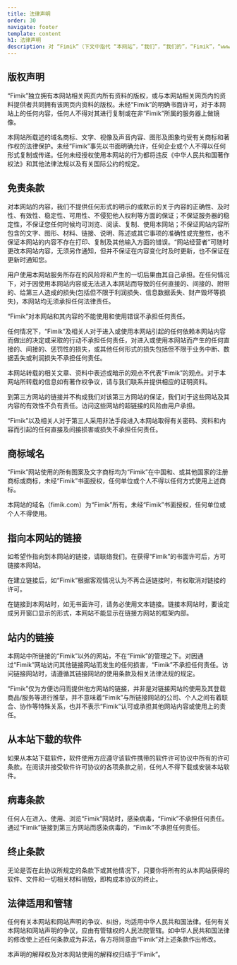 ```yaml
---
title: 法律声明
order: 30
navigate: footer
template: content
h1: 法律声明
description: 对 “Fimik”（下文中指代 “本网站”，“我们”，“我们的”，“Fimik”，“www.fimik.com”，“fimik.com”）的访问或使用（进入本网站、阅读任何内容、从本网站下载任何材料、使用本网站提供的资料等行为），表明您同意并遵守以下具有法律效力之条款。如果您不同意以下条款之一，请停止访问和使用本网站。我们可能在我们认为合适的时候，在并未通知您的情况下改变这些条款，您在条款改变后继续使用本网站 将被认为认同并遵守这些条款。
---
```


## 版权声明

“Fimik”独立拥有本网站相关网页内所有资料的版权，或与本网站相关网页内的资料提供者共同拥有该网页内资料的版权。未经“Fimik”的明确书面许可，对于本网站上的任何内容，任何人不得对其进行复制或在非“Fimik”所属的服务器上做镜像。

本网站所载述的域名商标、文字、视像及声音内容、图形及图象均受有关商标和著作权的法律保护。未经“Fimik”事先以书面明确允许，任何企业或个人不得以任何形式复制或传递。任何未经授权使用本网站的行为都将违反《中华人民共和国著作权法》和其他法律法规以及有关国际公约的规定。

## 免责条款

对本网站的内容，我们不提供任何形式的明示的或默示的关于内容的正确性、及时性、有效性、稳定性、可用性、不侵犯他人权利等方面的保证；不保证服务器的稳定性，不保证您任何时候均可浏览、阅读、复制、使用本网站；不保证网站内容所包含的文字、图形、材料、链接、说明、陈述或其它事项的准确性或完整性，也不保证本网站的内容不存在打印、复制及其他输入方面的错误。“网站经营者”可随时更改本网站内容，无须另作通知，但并不保证在内容变化时及时更新，也不保证在更新时通知您。

用户使用本网站服务所存在的风险将和产生的一切后果由其自己承担。在任何情况下，对于因使用本网站内容或无法进入本网站而导致的任何直接的、间接的、附带的、给第三人造成的损失(包括但不限于利润损失、信息数据丢失、财产毁坏等损失)，本网站均无须承担任何法律责任。

“Fimik”对本网站和其内容的不能使用和使用错误不承担任何责任。

任何情况下，“Fimik”及相关人对于进入或使用本网站引起的任何依赖本网站内容而做出的决定或采取的行动不承担任何责任，对进入或使用本网站而产生的任何直接的、间接的、惩罚性的损失，或其他任何形式的损失包括但不限于业务中断、数据丢失或利润损失不承担任何责任。

本网站转载的相关文章、资料中表述或暗示的观点不代表“Fimik”的观点。对于本网站所转载的信息如有著作权争议，请与我们联系并提供相应的证明资料。

到第三方网站的链接并不构成我们对该第三方网站的保证，我们对于这些网站及其内容的有效性不负有责任。访问这些网站的超链接的风险由用户承担。

“Fimik”以及相关人对于第三人采用非法手段进入本网站取得有关密码、资料和内容而引起的任何直接及间接损害或损失不承担任何责任。

## 商标域名

“Fimik”网站使用的所有图案及文字商标均为“Fimik”在中国和、或其他国家的注册商标或商标，未经“Fimik”书面授权，任何单位或个人不得以任何方式使用上述商标。

本网站的域名（fimik.com）为“Fimik”所有。未经“Fimik”书面授权，任何单位或个人不得使用。

## 指向本网站的链接

如希望作指向到本网站的链接，请联络我们。在获得“Fimik”的书面许可后，方可链接本网站。

在建立链接后，如“Fimik”根据客观情况认为不再合适链接时，有权取消对链接的许可。

在链接到本网站时，如无书面许可，请务必使用文本链接。链接本网站时，要设定成另开窗口显示的形式，本网站不能显示在链接方网站的框架内部。

## 站内的链接

本网站中所链接的“Fimik”以外的网站，不在“Fimik”的管理之下。对因通过“Fimik”网站访问其他链接网站而发生的任何损害，“Fimik”不承担任何责任。访问链接网站时，请遵循其链接网站的使用条款及相关法律法规的规定。

“Fimik”仅为方便访问而提供他方网站的链接，并非是对链接网站的使用及其登载商品/服务等进行推举，并不意味着“Fimik”与所链接网站的公司、个人之间有着联合、协作等特殊关系，也并不表示“Fimik”认可或承担其他网站内容或使用上的责任。

## 从本站下载的软件

如果从本站下载软件，软件使用方应遵守该软件携带的软件许可协议中所有的许可条款。在阅读并接受软件许可协议的各项条款之前，任何人不得下载或安装本站软件。

## 病毒条款

任何人在进入、使用、浏览“Fimik”网站时，感染病毒，“Fimik”不承担任何责任。通过“Fimik”链接到第三方网站而感染病毒的，“Fimik”不承担任何责任。

## 终止条款

无论是否在此协议所规定的条款下或其他情况下，只要你将所有的从本网站获得的软件、文件和一切相关材料销毁，即构成本协议的终止。

## 法律适用和管辖

任何有关本网站和网站声明的争议、纠纷，均适用中华人民共和国法律。任何有关本网站和网站声明的争议，应由有管辖权的人民法院管辖。如中华人民共和国法律的修改使上述任何条款成为非法，各方将同意由“Fimik”对上述条款作出修改。

本声明的解释权及对本网站使用的解释权归结于“Fimik”。